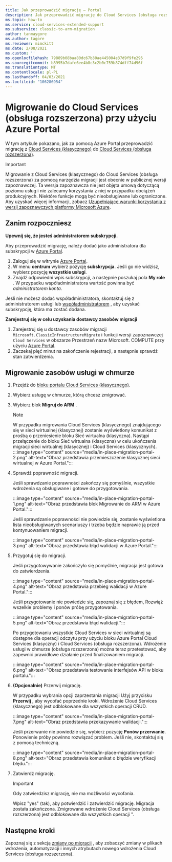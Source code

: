 ```yaml
---
title: Jak przeprowadzić migrację — Portal
description: Jak przeprowadzić migrację do Cloud Services (obsługa rozszerzona) przy użyciu Azure Portal
ms.topic: how-to
ms.service: cloud-services-extended-support
ms.subservice: classic-to-arm-migration
author: tanmaygore
ms.author: tagore
ms.reviewer: mimckitt
ms.date: 2/08/2021
ms.custom: ''
ms.openlocfilehash: 79889b08baa80dc67b30ae445004e37d9f9fe295
ms.sourcegitcommit: b8995b7dafe6ee4b8c3c2b0c759b874dff74d96f
ms.translationtype: MT
ms.contentlocale: pl-PL
ms.lasthandoff: 04/03/2021
ms.locfileid: "106286954"
---
```

# <a name="migrate-to-cloud-services-extended-support-using-the-azure-portal"></a>Migrowanie do Cloud Services (obsługa rozszerzona) przy użyciu Azure Portal

W tym artykule pokazano, jak za pomocą Azure Portal przeprowadzić migrację z [Cloud Services (klasycznego)](../cloud-services/cloud-services-choose-me.md) do [Cloud Services (obsługa rozszerzona)](overview.md).

> [!IMPORTANT]
> Migrowanie z Cloud Services (klasycznego) do Cloud Services (obsługa rozszerzona) za pomocą narzędzia migracji jest obecnie w publicznej wersji zapoznawczej. Ta wersja zapoznawcza nie jest objęta umową dotyczącą poziomu usług i nie zalecamy korzystania z niej w przypadku obciążeń produkcyjnych. Niektóre funkcje mogą być nieobsługiwane lub ograniczone. Aby uzyskać więcej informacji, zobacz [Uzupełniające warunki korzystania z wersji zapoznawczych platformy Microsoft Azure](https://azure.microsoft.com/support/legal/preview-supplemental-terms/).

## <a name="before-you-begin"></a>Zanim rozpoczniesz

**Upewnij się, że jesteś administratorem subskrypcji.**

Aby przeprowadzić migrację, należy dodać jako administratora dla subskrypcji w [Azure Portal](https://portal.azure.com).

1. Zaloguj się w witrynie [Azure Portal](https://portal.azure.com).
2. W menu **centrum** wybierz pozycję **subskrypcja**. Jeśli go nie widzisz, wybierz pozycję **wszystkie usługi**.
3. Znajdź odpowiedni wpis subskrypcji, a następnie poszukaj pola **My role** . W przypadku współadministratora wartość powinna być *administratorem konta*.

Jeśli nie możesz dodać współadministratora, skontaktuj się z administratorem usługi lub [współadministratorem](../role-based-access-control/classic-administrators.md) , aby uzyskać subskrypcję, która ma zostać dodana.

**Zarejestruj się w celu uzyskania dostawcy zasobów migracji**

1. Zarejestruj się u dostawcy zasobów migracji `Microsoft.ClassicInfrastructureMigrate` i funkcji wersji zapoznawczej `Cloud Services` w obszarze Przestrzeń nazw Microsoft. COMPUTE przy użyciu [Azure Portal](https://docs.microsoft.com/azure/azure-resource-manager/management/resource-providers-and-types#register-resource-provider-1).  
1. Zaczekaj pięć minut na zakończenie rejestracji, a następnie sprawdź stan zatwierdzenia. 

## <a name="migrate-your-cloud-service-resources"></a>Migrowanie zasobów usługi w chmurze

1. Przejdź do [bloku portalu Cloud Services (klasycznego)](https://ms.portal.azure.com/#blade/HubsExtension/BrowseResourceBlade/resourceType/microsoft.classicCompute%2FdomainNames). 
2. Wybierz usługę w chmurze, którą chcesz zmigrować.
3. Wybierz blok **Migruj do ARM** .

    > [!NOTE]
    > W przypadku migrowania Cloud Services (klasycznego) znajdującego się w sieci wirtualnej (klasycznej) zostanie wyświetlony komunikat z prośbą o przeniesienie bloku Sieć wirtualna (klasyczna).
    > Nastąpi przełączenie do bloku Sieć wirtualna (klasyczna) w celu ukończenia migracji sieci wirtualnej (klasycznej) i Cloud Services (klasycznych).
    > :::image type="content" source="media/in-place-migration-portal-2.png" alt-text="Obraz przedstawia przemieszczenie klasycznej sieci wirtualnej w Azure Portal.":::
 

4. Sprawdź poprawność migracji. 

    Jeśli sprawdzanie poprawności zakończy się pomyślnie, wszystkie wdrożenia są obsługiwane i gotowe do przygotowania.  

    :::image type="content" source="media/in-place-migration-portal-1.png" alt-text="Obraz przedstawia blok Migrowanie do ARM w Azure Portal.":::

    Jeśli sprawdzanie poprawności nie powiedzie się, zostanie wyświetlona lista nieobsługiwanych scenariuszy i trzeba będzie naprawić ją przed kontynuowaniem migracji. 

    :::image type="content" source="media/in-place-migration-portal-3.png" alt-text="Obraz przedstawia błąd walidacji w Azure Portal.":::

5. Przygotuj się do migracji.

    Jeśli przygotowywanie zakończyło się pomyślnie, migracja jest gotowa do zatwierdzenia.
    
    :::image type="content" source="media/in-place-migration-portal-4.png" alt-text="Obraz przedstawia przebieg walidacji w Azure Portal.":::

    Jeśli przygotowanie nie powiedzie się, zapoznaj się z błędem, Rozwiąż wszelkie problemy i ponów próbę przygotowania. 

    :::image type="content" source="media/in-place-migration-portal-5.png" alt-text="Obraz przedstawia błąd walidacji.":::

      Po przygotowaniu wszystkie Cloud Services w sieci wirtualnej są dostępne dla operacji odczytu przy użyciu bloku Azure Portal Cloud Services (klasyczny) i Cloud Services (obsługa rozszerzona). Wdrożenie usługi w chmurze (obsługa rozszerzona) można teraz przetestować, aby zapewnić prawidłowe działanie przed finalizowaniem migracji. 
 
    :::image type="content" source="media/in-place-migration-portal-6.png" alt-text="Obraz przedstawia testowanie interfejsów API w bloku portalu.":::

6.  **(Opcjonalnie)** Przerwij migrację. 
    
    W przypadku wybrania opcji zaprzestania migracji Użyj przycisku **Przerwij** , aby wycofać poprzednie kroki. Wdrożenie Cloud Services (klasycznego) jest odblokowane dla wszystkich operacji CRUD.

    :::image type="content" source="media/in-place-migration-portal-7.png" alt-text="Obraz przedstawia przekazywanie walidacji.":::

    Jeśli przerwanie nie powiedzie się, wybierz pozycję **Ponów przerwanie**. Ponowienie próby powinno rozwiązać problem. Jeśli nie, skontaktuj się z pomocą techniczną. 
 
    :::image type="content" source="media/in-place-migration-portal-8.png" alt-text="Obraz przedstawia komunikat o błędzie weryfikacji błędu.":::

7.  Zatwierdź migrację.

    >[!IMPORTANT]
    > Gdy zatwierdzisz migrację, nie ma możliwości wycofania. 
    
    Wpisz "yes" (tak), aby potwierdzić i zatwierdzić migrację. Migracja została zakończona. Zmigrowane wdrożenie Cloud Services (obsługa rozszerzona) jest odblokowane dla wszystkich operacji ". 

## <a name="next-steps"></a>Następne kroki
Zapoznaj się z sekcją [zmiany po migracji](in-place-migration-overview.md#post-migration-changes) , aby zobaczyć zmiany w plikach wdrożenia, automatyzacji i innych atrybutach nowego wdrożenia Cloud Services (obsługa rozszerzona). 
